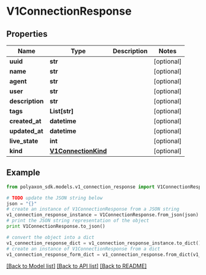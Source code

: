 # V1ConnectionResponse


## Properties
Name | Type | Description | Notes
------------ | ------------- | ------------- | -------------
**uuid** | **str** |  | [optional] 
**name** | **str** |  | [optional] 
**agent** | **str** |  | [optional] 
**user** | **str** |  | [optional] 
**description** | **str** |  | [optional] 
**tags** | **List[str]** |  | [optional] 
**created_at** | **datetime** |  | [optional] 
**updated_at** | **datetime** |  | [optional] 
**live_state** | **int** |  | [optional] 
**kind** | [**V1ConnectionKind**](V1ConnectionKind.md) |  | [optional] 

## Example

```python
from polyaxon_sdk.models.v1_connection_response import V1ConnectionResponse

# TODO update the JSON string below
json = "{}"
# create an instance of V1ConnectionResponse from a JSON string
v1_connection_response_instance = V1ConnectionResponse.from_json(json)
# print the JSON string representation of the object
print V1ConnectionResponse.to_json()

# convert the object into a dict
v1_connection_response_dict = v1_connection_response_instance.to_dict()
# create an instance of V1ConnectionResponse from a dict
v1_connection_response_form_dict = v1_connection_response.from_dict(v1_connection_response_dict)
```
[[Back to Model list]](../README.md#documentation-for-models) [[Back to API list]](../README.md#documentation-for-api-endpoints) [[Back to README]](../README.md)



